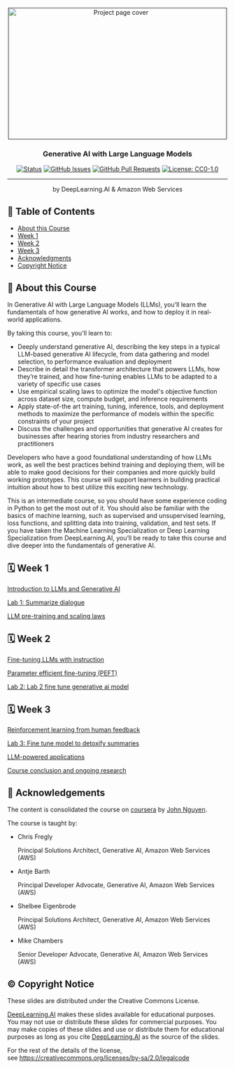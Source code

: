 <p align="center">
  <a href="" rel="noopener">
 <img width=500px height=300px src="https://media.licdn.com/dms/image/D4D12AQGkHY89zhGDZA/article-cover_image-shrink_720_1280/0/1691431976579?e=2147483647&v=beta&t=lgk0jF-6kju4RyG68tF_4cxZklJqF3rtXrbQEcEYX7c" alt="Project page cover"></a>
</p>

<h3 align="center">Generative AI with Large Language Models</h3>

<div align="center">

[![Status](https://img.shields.io/badge/status-active-success.svg)]()
[![GitHub Issues](https://img.shields.io/github/issues/embed-coder/Generative-AI-with-Large-Language-Models?style=plastic)](https://github.com/embed-coder/Generative-AI-with-Large-Language-Models/issues)
[![GitHub Pull Requests](https://img.shields.io/github/issues-pr/embed-coder/Generative-AI-with-Large-Language-Models)](https://github.com/kylelobo/The-Documentation-Compendium/pulls)
[![License: CC0-1.0](https://img.shields.io/badge/License-CC0_1.0-lightgrey.svg)](http://creativecommons.org/publicdomain/zero/1.0/)

</div>

---

<p align="center"> by DeepLearning.AI & Amazon Web Services
    <br> 
</p>

## 📝 Table of Contents

- [About this Course](#about)
- [Week 1](#week_1)
- [Week 2](#week_2)
- [Week 3](#week_3)
- [Acknowledgments](#acknowledgement)
- [Copyright Notice](#copyright)

## 🧐 About this Course <a name = "about"></a>

In Generative AI with Large Language Models (LLMs), you’ll learn the fundamentals of how generative AI works, and how to deploy it in real-world applications.

By taking this course, you'll learn to:
- Deeply understand generative AI, describing the key steps in a typical LLM-based generative AI lifecycle, from data gathering and model selection, to performance evaluation and deployment
- Describe in detail the transformer architecture that powers LLMs, how they’re trained, and how fine-tuning enables LLMs to be adapted to a variety of specific use cases
- Use empirical scaling laws to optimize the model's objective function across dataset size, compute budget, and inference requirements
- Apply state-of-the art training, tuning, inference, tools, and deployment methods to maximize the performance of models within the specific constraints of your project 
- Discuss the challenges and opportunities that generative AI creates for businesses after hearing stories from industry researchers and practitioners

Developers who have a good foundational understanding of how LLMs work, as well the best practices behind training and deploying them, will be able to make good decisions for their companies and more quickly build working prototypes. This course will support learners in building practical intuition about how to best utilize this exciting new technology.

This is an intermediate course, so you should have some experience coding in Python to get the most out of it. You should also be familiar with the basics of machine learning, such as supervised and unsupervised learning, loss functions, and splitting data into training, validation, and test sets. If you have taken the Machine Learning Specialization or Deep Learning Specialization from DeepLearning.AI, you’ll be ready to take this course and dive deeper into the fundamentals of generative AI.

## 🗓️ Week 1 <a name = "week_1"></a>

[Introduction to LLMs and Generative AI](https://github.com/embed-coder/Generative-AI-with-Large-Language-Models/blob/main/week-1/01-Introduction%20to%20LLMs%20and%20Generative%20AI.pdf)

[Lab 1: Summarize dialogue](https://github.com/embed-coder/Generative-AI-with-Large-Language-Models/blob/main/week-1/02-Lab_1_summarize_dialogue.ipynb)

[LLM pre-training and scaling laws](https://github.com/embed-coder/Generative-AI-with-Large-Language-Models/blob/main/week-1/03-LLM%20pre-training%20and%20scaling%20laws.pdf)

## 🗓️ Week 2 <a name = "week_2"></a>

[Fine-tuning LLMs with instruction](https://github.com/embed-coder/Generative-AI-with-Large-Language-Models/blob/main/week-2/01-Fine-tuning%20LLMs%20with%20instruction.pdf)

[Parameter efficient fine-tuning (PEFT)](https://github.com/embed-coder/Generative-AI-with-Large-Language-Models/blob/main/week-2/02-Parameter%20efficient%20fine-tuning%20(PEFT).pdf)

[Lab 2: Lab 2 fine tune generative ai model](https://github.com/embed-coder/Generative-AI-with-Large-Language-Models/blob/main/week-2/03-Lab_2_fine_tune_generative_ai_model.ipynb)


## 🗓️ Week 3 <a name = "week_3"></a>

[Reinforcement learning from human feedback](https://github.com/embed-coder/Generative-AI-with-Large-Language-Models/blob/main/week-3/01-Reinforcement%20learning%20from%20human%20feedback.pdf)

[Lab 3: Fine tune model to detoxify summaries](https://github.com/embed-coder/Generative-AI-with-Large-Language-Models/blob/main/week-3/02-Lab_3_fine_tune_model_to_detoxify_summaries.ipynb)

[LLM-powered applications](https://github.com/embed-coder/Generative-AI-with-Large-Language-Models/blob/main/week-3/03-LLM-powered%20applications.pdf)

[Course conclusion and ongoing research](https://github.com/embed-coder/Generative-AI-with-Large-Language-Models/blob/main/week-3/04-Course%20conclusion%20and%20ongoing%20research.pdf)

## 🎉 Acknowledgements <a name = "acknowledgement"></a>

The content is consolidated the course on [coursera](https://www.coursera.org/learn/generative-ai-with-llms/) by [John Nguyen](https://github.com/embed-coder).

The course is taught by:
- Chris Fregly

  Principal Solutions Architect, Generative AI, Amazon Web Services (AWS)

- Antje Barth

  Principal Developer Advocate, Generative AI, Amazon Web Services (AWS)

- Shelbee Eigenbrode

  Principal Solutions Architect, Generative AI, Amazon Web Services (AWS)

- Mike Chambers

  Senior Developer Advocate, Generative AI, Amazon Web Services (AWS)

## © Copyright Notice <a name = "copyright"></a>

These slides are distributed under the Creative Commons License.

[DeepLearning.AI](https://www.deeplearning.ai/) makes these slides available for educational purposes. You may not use or distribute these slides for commercial purposes. You may make copies of these slides and use or distribute them for educational purposes as long as you cite [DeepLearning.AI](https://www.deeplearning.ai/) as the source of the slides.

For the rest of the details of the license, see https://creativecommons.org/licenses/by-sa/2.0/legalcode